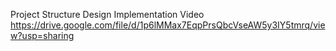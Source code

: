 Project Structure Design Implementation Video
https://drive.google.com/file/d/1p6lMMax7EqpPrsQbcVseAW5y3IY5tmrq/view?usp=sharing
